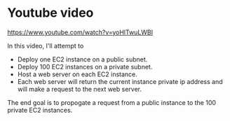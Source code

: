 # Youtube video

https://www.youtube.com/watch?v=yoHlTwuLWBI

In this video, I'll attempt to

- Deploy one EC2 instance on a public subnet.
- Deploy 100 EC2 instances on a private subnet.
- Host a web server on each EC2 instance.
- Each web server will return the current instance private ip address and will make a request to the next web server.

The end goal is to propogate a request from a public instance to the 100 private EC2 instances.
